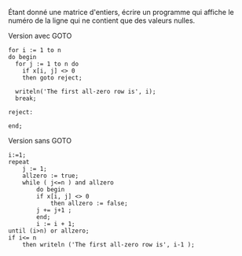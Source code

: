 Étant donné une matrice d'entiers, écrire un programme qui affiche le numéro de la ligne qui ne contient que des valeurs nulles.


Version avec GOTO
```shell
for i := 1 to n
do begin
  for j := 1 to n do
    if x[i, j] <> 0
    then goto reject;

  writeln('The first all-zero row is', i);
  break;

reject: 

end;
```

Version sans GOTO
```
i:=1;
repeat
    j := 1;
    allzero := true;
    while ( j<=n ) and allzero
        do begin
        if x[i, j] <> 0
            then allzero := false;
        j += j+1 ;
        end;
        i := i + 1;
until (i>n) or allzero;
if i<= n
    then writeln ('The first all-zero row is', i-1 );
```
